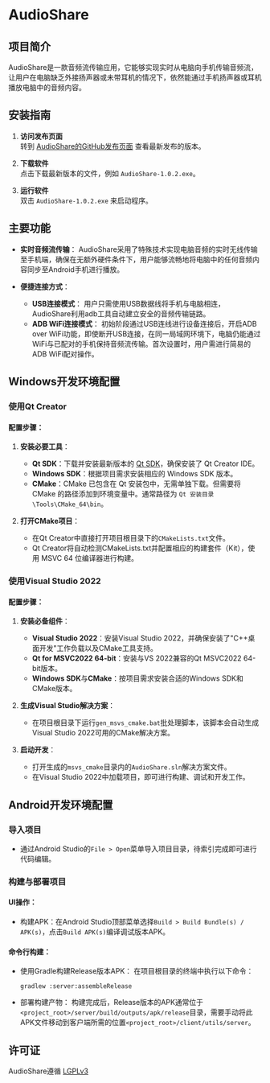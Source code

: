 # AudioShare

## 项目简介
AudioShare是一款音频流传输应用，它能够实现实时从电脑向手机传输音频流，让用户在电脑缺乏外接扬声器或未带耳机的情况下，依然能通过手机扬声器或耳机播放电脑中的音频内容。

## 安装指南

1. **访问发布页面**  
   转到 [AudioShare的GitHub发布页面](https://github.com/ysbing/AudioShare/releases) 查看最新发布的版本。

2. **下载软件**  
   点击下载最新版本的文件，例如 `AudioShare-1.0.2.exe`。

3. **运行软件**  
   双击 `AudioShare-1.0.2.exe` 来启动程序。

## 主要功能

- **实时音频流传输**：
  AudioShare采用了特殊技术实现电脑音频的实时无线传输至手机端，确保在无额外硬件条件下，用户能够流畅地将电脑中的任何音频内容同步至Android手机进行播放。

- **便捷连接方式**：
  - **USB连接模式**：
    用户只需使用USB数据线将手机与电脑相连，AudioShare利用adb工具自动建立安全的音频传输链路。
  - **ADB WiFi连接模式**：
    初始阶段通过USB连线进行设备连接后，开启ADB over WiFi功能，即使断开USB连接，在同一局域网环境下，电脑仍能通过WiFi与已配对的手机保持音频流传输。首次设置时，用户需进行简易的ADB WiFi配对操作。

## Windows开发环境配置

### 使用Qt Creator

#### 配置步骤：

1. **安装必要工具**：
   - **Qt SDK**：下载并安装最新版本的 [Qt SDK](https://download.qt.io/archive/online_installers/)，确保安装了 Qt Creator IDE。
   - **Windows SDK**：根据项目需求安装相应的 Windows SDK 版本。
   - **CMake**：CMake 已包含在 Qt 安装包中，无需单独下载。但需要将 CMake 的路径添加到环境变量中。通常路径为 `Qt 安装目录\Tools\CMake_64\bin`。

2. **打开CMake项目**：
   - 在Qt Creator中直接打开项目根目录下的`CMakeLists.txt`文件。
   - Qt Creator将自动检测CMakeLists.txt并配置相应的构建套件（Kit），使用 MSVC 64 位编译器进行构建。

### 使用Visual Studio 2022

#### 配置步骤：

1. **安装必备组件**：
   - **Visual Studio 2022**：安装Visual Studio 2022，并确保安装了"C++桌面开发"工作负载以及CMake工具支持。
   - **Qt for MSVC2022 64-bit**：安装与VS 2022兼容的Qt MSVC2022 64-bit版本。
   - **Windows SDK**与**CMake**：按项目需求安装合适的Windows SDK和CMake版本。

2. **生成Visual Studio解决方案**：
   - 在项目根目录下运行`gen_msvs_cmake.bat`批处理脚本，该脚本会自动生成Visual Studio 2022可用的CMake解决方案。

3. **启动开发**：
   - 打开生成的`msvs_cmake`目录内的`AudioShare.sln`解决方案文件。
   - 在Visual Studio 2022中加载项目，即可进行构建、调试和开发工作。

## Android开发环境配置

### 导入项目

- 通过Android Studio的`File > Open`菜单导入项目目录，待索引完成即可进行代码编辑。

### 构建与部署项目

#### UI操作：

- 构建APK：在Android Studio顶部菜单选择`Build > Build Bundle(s) / APK(s)`，点击`Build APK(s)`编译调试版本APK。

#### 命令行构建：

- 使用Gradle构建Release版本APK：
  在项目根目录的终端中执行以下命令：
  
  ```shell
  gradlew :server:assembleRelease
- 部署构建产物： 构建完成后，Release版本的APK通常位于`<project_root>/server/build/outputs/apk/release`目录，需要手动将此APK文件移动到客户端所需的位置`<project_root>/client/utils/server`。

## 许可证
AudioShare遵循 [LGPLv3](https://opensource.org/licenses/LGPL-3.0)
